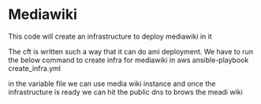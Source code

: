 # Mediawiki

This code will create an infrastructure to deploy mediawiki in it

The cft is written such a way that it can do ami deployment. We have to run the below command to create infra for mediawiki in aws
ansible-playbook create_infra.yml

in the variable file we can use media wiki instance and once the infrastructure is ready we can hit the public dns to brows the meadi wiki
